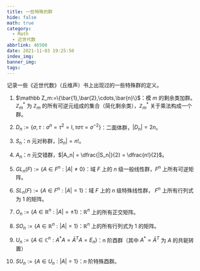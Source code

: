 ```yaml
---
title: 一些特殊的群
hide: false
math: true
category:
  - Math
  - 近世代数
abbrlink: 46500
date: 2021-11-03 19:25:50
index_img:
banner_img:
tags:
---
```


记录一些《近世代数》（丘维声）书上出现过的一些特殊群的定义。

1. $\mathbb Z_m:=\{\bar{1},\bar{2},\cdots,\bar{n}\}$：模 $m$ 的剩余类加群。
$\mathbb Z_m^*$ 为 $\mathbb Z_m$ 的所有可逆元组成的集合（简化剩余类），$\mathbb Z_m^*$ 关于乘法构成一个群。


2. $D_n:=\{\sigma,\tau:\sigma^n=\tau^2=\text{I}, \tau\sigma\tau=\sigma^{-2}\}$：二面体群，$|D_n| = 2n$。

3. $S_n$：$n$ 元对称群，$|S_n| = n!$。

4. $A_n$：$n$ 元交错群，$|A_n| = \dfrac{|S_n|}{2} = \dfrac{n!}{2}$。

5. $GL_n(F):=\{A\in F^n:|A|\neq 0\}$：域 $F$ 上的 $n$ 级一般线性群，$F^n$ 上所有可逆矩阵。

6. $SL_n(F):=\{A\in F^n:|A| = 1\}$：域 $F$ 上的 $n$ 级特殊线性群， $F^n$ 上所有行列式为 $1$ 的矩阵。

7. $O_n:=\{A\in \mathbb R^n:|A| = \pm1\}$：$\mathbb R^n$ 上的所有正交矩阵。

8. $SO_n:=\{A\in \mathbb R^n:|A| = 1\}$：$\mathbb R^n$ 上的所有行列式为 $1$ 的矩阵。

9. $U_n:=\{A\in \mathbb C^n:A^*A = \bar{A}^TA = E_n\}$：$n$ 阶酉群（其中 $A^* = \bar{A}^T$ 为 $A$ 的共轭转置）

10. $SU_n:=\{A\in U_n:|A| = 1\}$：$n$ 阶特殊酉群。
